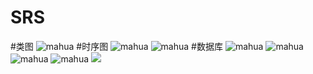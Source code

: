 # SRS

#类图
![mahua](http://a1.qpic.cn/psb?/V12GHp7n3jECql/rLv*fbLe05zeW9.f7fnWnyW1un9gWmaxzjcvUX.OMFU!/b/dKIAAAAAAAAA&bo=rQLVAQAAAAADB1k!&rf=viewer_4)
#时序图
![mahua](http://a3.qpic.cn/psb?/V12GHp7n3jECql/EQx*bDm8OltMwWDVyOJi95w.v8ei5Gzi1BEdgAGvbK4!/b/dBwBAAAAAAAA&bo=FQLAAQAAAAADAPM!&rf=viewer_4)
![mahua](http://a2.qpic.cn/psb?/V12GHp7n3jECql/4sqG0yn*0glDQTzTB2hEjijYr2bg8iBDid8bmxTIz.Y!/b/dKYAAAAAAAAA&bo=iwGRAQAAAAADAD8!&rf=viewer_4)
#数据库
![mahua](http://a3.qpic.cn/psb?/V12GHp7n3jECql/kz9F9OtrDYAzw6s6IeRTKcI4YokIK3O8699uDKRmeW4!/b/dLAAAAAAAAAA&bo=swQLAQAAAAADAJg!&rf=viewer_4)
![mahua](http://a3.qpic.cn/psb?/V12GHp7n3jECql/ZiVU1ZlD4Ufo9kEg9YCSCLIkHaZtAUuIsD7sZYmfKMw!/b/dLAAAAAAAAAA&bo=hAQxAQAAAAADAJU!&rf=viewer_4)
![mahua](http://a3.qpic.cn/psb?/V12GHp7n3jECql/F.NCeFd5RWvmLObLkjgXjKIBMCikjoEUWP3QNnu3RvI!/b/dK0AAAAAAAAA&bo=xwRuAQAAAAADAIk!&rf=viewer_4)
![mahua](http://a2.qpic.cn/psb?/V12GHp7n3jECql/qtGBwR9iqUy247.S0*Y*4TbqXcPhSRnTqa9fVUMlAbU!/b/dKwAAAAAAAAA&bo=sARnAQAAAAADAPc!&rf=viewer_4)
![](http://a3.qpic.cn/psb?/V12GHp7n3jECql/rifGiOw4QSTOchkCHiw1IqSd9SCRodiC1*aujIivD4Q!/b/dKoAAAAAAAAA&bo=uQRzAQAAAAADAOo!&rf=viewer_4)

